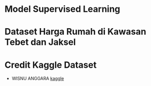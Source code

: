 # Model Supervised Learning 
# Dataset Harga Rumah di Kawasan Tebet dan Jaksel

# Credit Kaggle Dataset
- WISNU ANGGARA [kaggle](https://www.kaggle.com/datasets/wisnuanggara/daftar-harga-rumah)

